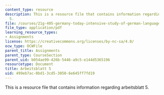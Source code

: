 ```yaml
---
content_type: resource
description: This is a resource file that contains information regarding arbeitsblatt
  5.
file: /courses/21g-405-germany-today-intensive-study-of-german-language-and-culture-january-iap-2011/499eb7ac0bd13cd530506e645ff7fd19_MIT21G_405IAP11_arbeit05.pdf
file_type: application/pdf
learning_resource_types:
- Assignments
license: https://creativecommons.org/licenses/by-nc-sa/4.0/
ocw_type: OCWFile
parent_title: Assignments
parent_type: CourseSection
parent_uid: b054ae99-426b-5446-a9c5-e144d5365196
resourcetype: Document
title: Arbeitsblatt 5
uid: 499eb7ac-0bd1-3cd5-3050-6e645ff7fd19
---
```

This is a resource file that contains information regarding arbeitsblatt 5.